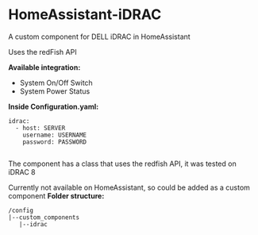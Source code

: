 # HomeAssistant-iDRAC

A custom component for DELL iDRAC in HomeAssistant

Uses the redFish API

**Available integration:**

- System On/Off Switch
- System Power Status

**Inside Configuration.yaml:**
```
idrac:
  - host: SERVER
    username: USERNAME
    password: PASSWORD


```

The component has a class that uses the redfish API, it was tested on iDRAC 8

Currently not available on HomeAssistant, so could be added as a custom component
**Folder structure:**
```
/config
|--custom_components
   |--idrac

```
